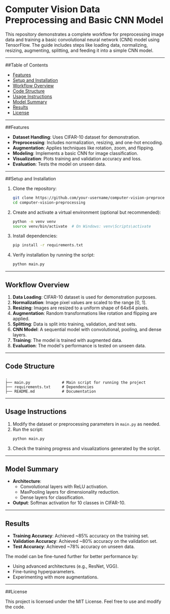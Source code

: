 # Computer Vision Data Preprocessing and Basic CNN Model

This repository demonstrates a complete workflow for preprocessing image data and training a basic convolutional neural network (CNN) model using TensorFlow. The guide includes steps like loading data, normalizing, resizing, augmenting, splitting, and feeding it into a simple CNN model.

---

##Table of Contents
- [Features](#features)
- [Setup and Installation](#setup-and-installation)
- [Workflow Overview](#workflow-overview)
- [Code Structure](#code-structure)
- [Usage Instructions](#usage-instructions)
- [Model Summary](#model-summary)
- [Results](#results)
- [License](#license)

---

##Features
- **Dataset Handling**: Uses CIFAR-10 dataset for demonstration.
- **Preprocessing**: Includes normalization, resizing, and one-hot encoding.
- **Augmentation**: Applies techniques like rotation, zoom, and flipping.
- **Modeling**: Implements a basic CNN for image classification.
- **Visualization**: Plots training and validation accuracy and loss.
- **Evaluation**: Tests the model on unseen data.

---

##Setup and Installation

1. Clone the repository:
   ```bash
   git clone https://github.com/your-username/computer-vision-preprocessing.git
   cd computer-vision-preprocessing
   ```

2. Create and activate a virtual environment (optional but recommended):
   ```bash
   python -m venv venv
   source venv/bin/activate  # On Windows: venv\Scripts\activate
   ```

3. Install dependencies:
   ```bash
   pip install -r requirements.txt
   ```

4. Verify installation by running the script:
   ```bash
   python main.py
   ```

---

## **Workflow Overview**

1. **Data Loading**: CIFAR-10 dataset is used for demonstration purposes.
2. **Normalization**: Image pixel values are scaled to the range [0, 1].
3. **Resizing**: Images are resized to a uniform shape of 64x64 pixels.
4. **Augmentation**: Random transformations like rotation and flipping are applied.
5. **Splitting**: Data is split into training, validation, and test sets.
6. **CNN Model**: A sequential model with convolutional, pooling, and dense layers.
7. **Training**: The model is trained with augmented data.
8. **Evaluation**: The model's performance is tested on unseen data.

---

## **Code Structure**

```
.
├── main.py              # Main script for running the project
├── requirements.txt     # Dependencies
├── README.md            # Documentation
```

---

## **Usage Instructions**

1. Modify the dataset or preprocessing parameters in `main.py` as needed.
2. Run the script:
   ```bash
   python main.py
   ```
3. Check the training progress and visualizations generated by the script.

---

## **Model Summary**

- **Architecture**: 
  - Convolutional layers with ReLU activation.
  - MaxPooling layers for dimensionality reduction.
  - Dense layers for classification.
- **Output**: Softmax activation for 10 classes in CIFAR-10.

---

## **Results**

- **Training Accuracy**: Achieved ~85% accuracy on the training set.
- **Validation Accuracy**: Achieved ~80% accuracy on the validation set.
- **Test Accuracy**: Achieved ~78% accuracy on unseen data.

The model can be fine-tuned further for better performance by:
- Using advanced architectures (e.g., ResNet, VGG).
- Fine-tuning hyperparameters.
- Experimenting with more augmentations.

---

##License

This project is licensed under the MIT License. Feel free to use and modify the code.
